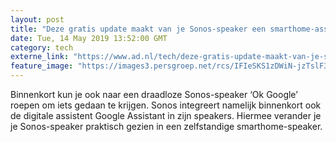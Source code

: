 ```yaml
---
layout: post
title: "Deze gratis update maakt van je Sonos-speaker een smarthome-assistent"
date: Tue, 14 May 2019 13:52:00 GMT
category: tech
externe_link: "https://www.ad.nl/tech/deze-gratis-update-maakt-van-je-sonos-speaker-een-smarthome-assistent~a20b1a56/"
feature_image: "https://images3.persgroep.net/rcs/IFIeSKS1zDWiN-jzTslF3Vm8gac/diocontent/148354350/_fitwidth/400/?appId=21791a8992982cd8da851550a453bd7f&quality=0.7"
---
```


Binnenkort kun je ook naar een draadloze Sonos-speaker ‘Ok Google’ roepen om iets gedaan te krijgen. Sonos integreert namelijk binnenkort ook de digitale assistent Google Assistant in zijn speakers. Hiermee verander je je Sonos-speaker praktisch gezien in een zelfstandige smarthome-speaker.
